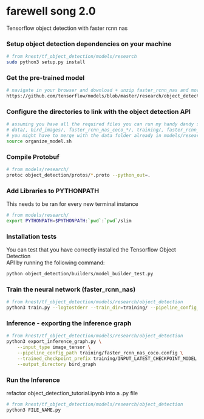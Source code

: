 # farewell song 2.0
Tensorflow object detection with faster rcnn nas

### Setup object detection dependencies on your machine
``` bash
# from knest/tf_object_detection/models/research
sudo python3 setup.py install
```

### Get the pre-trained model
``` bash
# navigate in your browser and download + unzip faster_rcnn_nas and move the folder into knest/tf_object_detection/
https://github.com/tensorflow/models/blob/master/research/object_detection/g3doc/detection_model_zoo.md
```

### Configure the directories to link with the object detection API
``` bash
# assuming you have all the required files you can run my handy dandy script
# data/, bird_images/, faster_rcnn_nas_coco_*/, training/, faster_rcnn_nas_coco.config
# you might have to merge with the data folder already in models/research/object_detection
source organize_model.sh
```

### Compile Protobuf
``` bash
# from models/research/
protoc object_detection/protos/*.proto --python_out=.
```

### Add Libraries to PYTHONPATH
This needs to be ran for every new terminal instance
``` bash
# from models/research/
export PYTHONPATH=$PYTHONPATH:`pwd`:`pwd`/slim
```

### Installation tests
You can test that you have correctly installed the Tensorflow Object Detection\
API by running the following command:
```bash
python object_detection/builders/model_builder_test.py
```

### Train the neural network (faster_rcnn_nas)
```bash
# from knest/tf_object_detection/models/research/object_detection
python3 train.py --logtostderr --train_dir=training/ --pipeline_config_path=training/faster_rcnn_nas_coco.config
```

### Inference - exporting the inference graph
```bash
# from knest/tf_object_detection/models/research/object_detection
python3 export_inference_graph.py \
    --input_type image_tensor \
    --pipeline_config_path training/faster_rcnn_nas_coco.config \
    --trained_checkpoint_prefix training/INPUT_LATEST_CHECKPOINT_MODEL \
    --output_directory bird_graph
```

### Run the Inference
refactor object_detection_tutorial.ipynb into a .py file
```bash
# from knest/tf_object_detection/models/research/object_detection
python3 FILE_NAME.py
```

